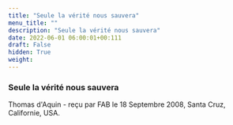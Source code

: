 ```yaml
---
title: "Seule la vérité nous sauvera"
menu_title: ""
description: "Seule la vérité nous sauvera"
date: 2022-06-01 06:00:01+00:111
draft: False
hidden: True
weight:
---
```

### Seule la vérité nous sauvera

Thomas d'Aquin - reçu par FAB le 18 Septembre 2008, Santa Cruz, Californie, USA.



